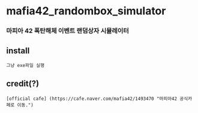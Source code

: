 # mafia42_randombox_simulator
### 마피아 42 폭탄해체 이벤트 랜덤상자 시뮬레이터

## install
    그냥 exe파일 실행
## credit(?)
    [official cafe] (https://cafe.naver.com/mafia42/1493470 "마피아42 공식카페로 이동.")